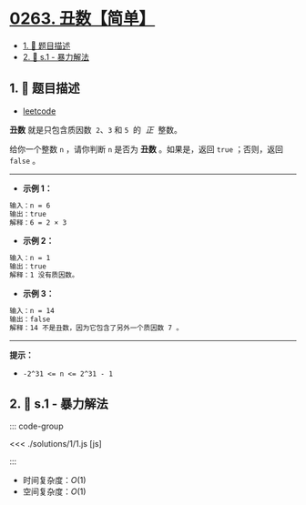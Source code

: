 # [0263. 丑数【简单】](https://github.com/tnotesjs/TNotes.leetcode/tree/main/notes/0263.%20%E4%B8%91%E6%95%B0%E3%80%90%E7%AE%80%E5%8D%95%E3%80%91)

<!-- region:toc -->

- [1. 📝 题目描述](#1--题目描述)
- [2. 🎯 s.1 - 暴力解法](#2--s1---暴力解法)

<!-- endregion:toc -->

## 1. 📝 题目描述

- [leetcode](https://leetcode.cn/problems/ugly-number/)

**丑数** 就是只包含质因数  `2`、`3` 和 `5`  的  *正*  整数。

给你一个整数 `n` ，请你判断 `n` 是否为 **丑数** 。如果是，返回 `true` ；否则，返回 `false` 。

---

- **示例 1：**

```txt
输入：n = 6
输出：true
解释：6 = 2 × 3
```

- **示例 2：**

```txt
输入：n = 1
输出：true
解释：1 没有质因数。
```

- **示例 3：**

```txt
输入：n = 14
输出：false
解释：14 不是丑数，因为它包含了另外一个质因数 7 。
```

---

**提示：**

- `-2^31 <= n <= 2^31 - 1`

## 2. 🎯 s.1 - 暴力解法

::: code-group

<<< ./solutions/1/1.js [js]

:::

- 时间复杂度：$O(1)$
- 空间复杂度：$O(1)$
